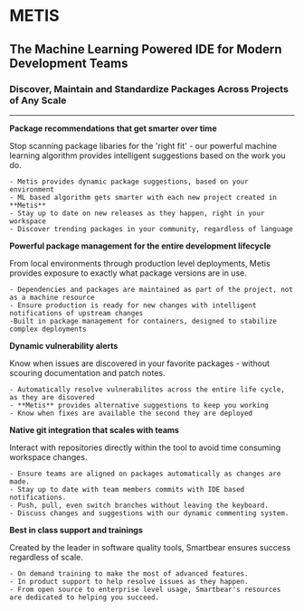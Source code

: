 # METIS
## The Machine Learning Powered IDE for Modern Development Teams
### Discover, Maintain and Standardize Packages Across Projects of Any Scale

-----------------------

**Package recommendations that get smarter over time**

Stop scanning package libaries for the 'right fit' - our powerful machine learning algorithm provides intelligent suggestions based on the work you do.

    - Metis provides dynamic package suggestions, based on your environment
    - ML based algorithm gets smarter with each new project created in **Metis**
    - Stay up to date on new releases as they happen, right in your workspace
    - Discover trending packages in your community, regardless of language

**Powerful package management for the entire development lifecycle**

From local environments through production level deployments, Metis provides exposure to exactly what package versions are in use.

    - Dependencies and packages are maintained as part of the project, not as a machine resource
    - Ensure production is ready for new changes with intelligent notifications of upstream changes
    -Built in package management for containers, designed to stabilize complex deployments

**Dynamic vulnerability alerts**

Know when issues are discovered in your favorite packages - without scouring documentation and patch notes.

    - Automatically resolve vulnerabilites across the entire life cycle, as they are disovered
    - **Metis** provides alternative suggestions to keep you working
    - Know when fixes are available the second they are deployed


**Native git integration that scales with teams**

Interact with repositories directly within the tool to avoid time consuming workspace changes.

    - Ensure teams are aligned on packages automatically as changes are made.
    - Stay up to date with team members commits with IDE based notifications.
    - Push, pull, even switch branches without leaving the keyboard.
    - Discuss changes and suggestions with our dynamic commenting system.

**Best in class support and trainings**

Created by the leader in software quality tools, Smartbear ensures success regardless of scale.

    - On demand training to make the most of advanced features.
    - In product support to help resolve issues as they happen.
    - From open source to enterprise level usage, Smartbear's resources are dedicated to helping you succeed.